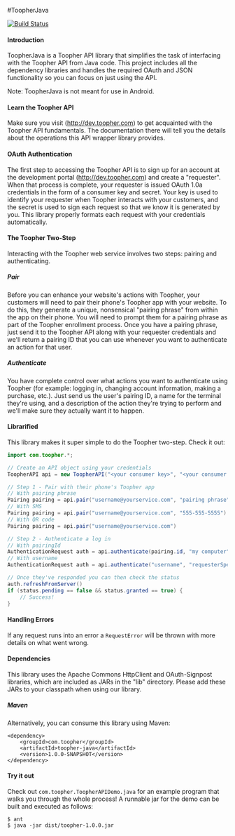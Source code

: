 #ToopherJava

[![Build
Status](https://travis-ci.org/toopher/toopher-java.png?branch=master)](https://travis-ci.org/toopher/toopher-java)

#### Introduction
ToopherJava is a Toopher API library that simplifies the task of interfacing with the Toopher API from Java code.  This project includes all the dependency libraries and handles the required OAuth and JSON functionality so you can focus on just using the API.

Note: ToopherJava is not meant for use in Android.

#### Learn the Toopher API
Make sure you visit (http://dev.toopher.com) to get acquainted with the Toopher API fundamentals.  The documentation there will tell you the details about the operations this API wrapper library provides.

#### OAuth Authentication

The first step to accessing the Toopher API is to sign up for an account at the development portal (http://dev.toopher.com) and create a "requester". When that process is complete, your requester is issued OAuth 1.0a credentials in the form of a consumer key and secret. Your key is used to identify your requester when Toopher interacts with your customers, and the secret is used to sign each request so that we know it is generated by you.  This library properly formats each request with your credentials automatically.

#### The Toopher Two-Step
Interacting with the Toopher web service involves two steps: pairing and authenticating.

##### Pair
Before you can enhance your website's actions with Toopher, your customers will need to pair their phone's Toopher app with your website.  To do this, they generate a unique, nonsensical "pairing phrase" from within the app on their phone.  You will need to prompt them for a pairing phrase as part of the Toopher enrollment process.  Once you have a pairing phrase, just send it to the Toopher API along with your requester credentials and we'll return a pairing ID that you can use whenever you want to authenticate an action for that user.

##### Authenticate
You have complete control over what actions you want to authenticate using Toopher (for example: logging in, changing account information, making a purchase, etc.).  Just send us the user's pairing ID, a name for the terminal they're using, and a description of the action they're trying to perform and we'll make sure they actually want it to happen.

#### Librarified
This library makes it super simple to do the Toopher two-step.  Check it out:

```java
import com.toopher.*;

// Create an API object using your credentials
ToopherAPI api = new ToopherAPI("<your consumer key>", "<your consumer secret>");

// Step 1 - Pair with their phone's Toopher app
// With pairing phrase
Pairing pairing = api.pair("username@yourservice.com", "pairing phrase");
// With SMS
Pairing pairing = api.pair("username@yourservice.com", "555-555-5555")
// With QR code
Pairing pairing = api.pair("username@yourservice.com")

// Step 2 - Authenticate a log in
// With pairingId
AuthenticationRequest auth = api.authenticate(pairing.id, "my computer");
// With username
AuthenticationRequest auth = api.authenticate("username", "requesterSpecifiedId")

// Once they've responded you can then check the status
auth.refreshFromServer()
if (status.pending == false && status.granted == true) {
    // Success!
}
```

#### Handling Errors
If any request runs into an error a `RequestError` will be thrown with more details on what went wrong.

#### Dependencies
This library uses the Apache Commons HttpClient and OAuth-Signpost libraries, which are included as JARs in the "lib" directory.  Please add these JARs to your classpath when using our library.

##### Maven
Alternatively, you can consume this library using Maven:

    <dependency>
        <groupId>com.toopher</groupId>
        <artifactId>toopher-java</artifactId>
        <version>1.0.0-SNAPSHOT</version>
    </dependency>

#### Try it out
Check out `com.toopher.ToopherAPIDemo.java` for an example program that walks you through the whole process!  A runnable jar for the demo can be built and executed as follows:
```shell
$ ant
$ java -jar dist/toopher-1.0.0.jar
```
